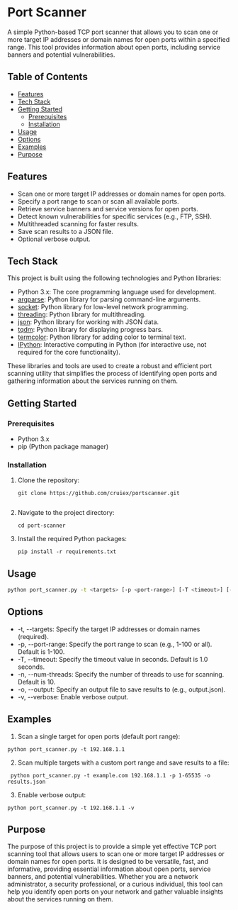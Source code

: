 # Port Scanner

A simple Python-based TCP port scanner that allows you to scan one or more target IP addresses or domain names for open ports within a specified range. This tool provides information about open ports, including service banners and potential vulnerabilities.

## Table of Contents

- [Features](#features)
- [Tech Stack](#tech-stack)
- [Getting Started](#getting-started)
  - [Prerequisites](#prerequisites)
  - [Installation](#installation)
- [Usage](#usage)
- [Options](#options)
- [Examples](#examples)
- [Purpose](#purpose)

## Features

- Scan one or more target IP addresses or domain names for open ports.
- Specify a port range to scan or scan all available ports.
- Retrieve service banners and service versions for open ports.
- Detect known vulnerabilities for specific services (e.g., FTP, SSH).
- Multithreaded scanning for faster results.
- Save scan results to a JSON file.
- Optional verbose output.

## Tech Stack

This project is built using the following technologies and Python libraries:

- Python 3.x: The core programming language used for development.
- [argparse](https://docs.python.org/3/library/argparse.html): Python library for parsing command-line arguments.
- [socket](https://docs.python.org/3/library/socket.html): Python library for low-level network programming.
- [threading](https://docs.python.org/3/library/threading.html): Python library for multithreading.
- [json](https://docs.python.org/3/library/json.html): Python library for working with JSON data.
- [tqdm](https://github.com/tqdm/tqdm): Python library for displaying progress bars.
- [termcolor](https://pypi.org/project/termcolor/): Python library for adding color to terminal text.
- [IPython](https://ipython.org/): Interactive computing in Python (for interactive use, not required for the core functionality).

These libraries and tools are used to create a robust and efficient port scanning utility that simplifies the process of identifying open ports and gathering information about the services running on them.


## Getting Started

### Prerequisites

- Python 3.x
- pip (Python package manager)

### Installation

1. Clone the repository:

   ```shell
   git clone https://github.com/cruiex/portscanner.git
  
2. Navigate to the project directory:
   ```shell  
   cd port-scanner
3. Install the required Python packages:
   ```shell
   pip install -r requirements.txt 
## Usage    
```bash
python port_scanner.py -t <targets> [-p <port-range>] [-T <timeout>] [-n <num-threads>] [-o <output>] [-v]
```
## Options   
- -t, --targets: Specify the target IP addresses or domain names (required).
- -p, --port-range: Specify the port range to scan (e.g., 1-100 or all). Default is 1-100.
- -T, --timeout: Specify the timeout value in seconds. Default is 1.0 seconds.
- -n, --num-threads: Specify the number of threads to use for scanning. Default is 10.
- -o, --output: Specify an output file to save results to (e.g., output.json).
- -v, --verbose: Enable verbose output.

## Examples
1. Scan a single target for open ports (default port range):
 ```shell
 python port_scanner.py -t 192.168.1.1
 ```
2. Scan multiple targets with a custom port range and save results to a file:
```shell
 python port_scanner.py -t example.com 192.168.1.1 -p 1-65535 -o results.json
``` 
3. Enable verbose output:
```shell
python port_scanner.py -t 192.168.1.1 -v
```
## Purpose

The purpose of this project is to provide a simple yet effective TCP port scanning tool that allows users to scan one or more target IP addresses or domain names for open ports. It is designed to be versatile, fast, and informative, providing essential information about open ports, service banners, and potential vulnerabilities. Whether you are a network administrator, a security professional, or a curious individual, this tool can help you identify open ports on your network and gather valuable insights about the services running on them.
